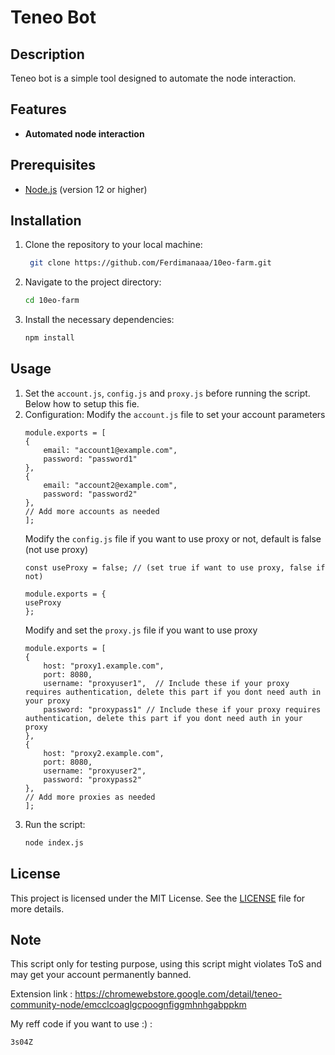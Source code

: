 # Teneo Bot

## Description
Teneo bot is a simple tool designed to automate the node interaction.

## Features
- **Automated node interaction**

## Prerequisites
- [Node.js](https://nodejs.org/) (version 12 or higher)

## Installation

1. Clone the repository to your local machine:
   ```bash
	git clone https://github.com/Ferdimanaaa/10eo-farm.git
   ```
2. Navigate to the project directory:
	```bash
	cd 10eo-farm
	```
3. Install the necessary dependencies:
	```bash
	npm install
	```

## Usage

1. Set the `account.js`, `config.js` and `proxy.js` before running the script. Below how to setup this fie.
2. Configuration:
	Modify the `account.js` file to set your account parameters
	```
	module.exports = [
	{
		email: "account1@example.com",
		password: "password1"
	},
	{
		email: "account2@example.com",
		password: "password2"
	},
	// Add more accounts as needed
	];
	```
	Modify the `config.js` file if you want to use proxy or not, default is false (not use proxy)
	```
	const useProxy = false; // (set true if want to use proxy, false if not)

	module.exports = {
	useProxy
	};
	```
	Modify and set the `proxy.js` file if you want to use proxy
	```
	module.exports = [
	{
		host: "proxy1.example.com",
		port: 8080,
		username: "proxyuser1",  // Include these if your proxy requires authentication, delete this part if you dont need auth in your proxy
		password: "proxypass1" // Include these if your proxy requires authentication, delete this part if you dont need auth in your proxy
	},
	{
		host: "proxy2.example.com",
		port: 8080,
		username: "proxyuser2",
		password: "proxypass2"
	},
	// Add more proxies as needed
	];
	```
3. Run the script:
	```bash
	node index.js
	```

## License
This project is licensed under the MIT License. See the [LICENSE](LICENSE) file for more details.

## Note
This script only for testing purpose, using this script might violates ToS and may get your account permanently banned.

Extension link : https://chromewebstore.google.com/detail/teneo-community-node/emcclcoaglgcpoognfiggmhnhgabppkm

My reff code if you want to use :) : 
```bash
3s04Z
```
